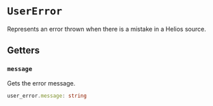 # `UserError`

Represents an error thrown when there is a mistake in a Helios source.

## Getters

### `message`

Gets the error message.

```ts
user_error.message: string
```